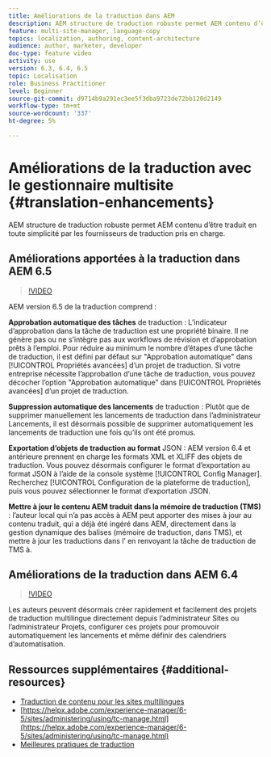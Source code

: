 ```yaml
---
title: Améliorations de la traduction dans AEM
description: AEM structure de traduction robuste permet AEM contenu d’être traduit en toute simplicité par les fournisseurs de traduction pris en charge. Découvrez les dernières améliorations.
feature: multi-site-manager, language-copy
topics: localization, authoring, content-architecture
audience: author, marketer, developer
doc-type: feature video
activity: use
version: 6.3, 6.4, 6.5
topic: Localisation
role: Business Practitioner
level: Beginner
source-git-commit: d9714b9a291ec3ee5f3dba9723de72bb120d2149
workflow-type: tm+mt
source-wordcount: '337'
ht-degree: 5%

---
```



# Améliorations de la traduction avec le gestionnaire multisite {#translation-enhancements}

AEM structure de traduction robuste permet AEM contenu d’être traduit en toute simplicité par les fournisseurs de traduction pris en charge.

## Améliorations apportées à la traduction dans AEM 6.5

>[!VIDEO](https://video.tv.adobe.com/v/27405?quality=9&learn=on)

AEM version 6.5 de la traduction comprend :

**Approbation automatique des tâches** de traduction : L’indicateur d’approbation dans la tâche de traduction est une propriété binaire. Il ne génère pas ou ne s’intègre pas aux workflows de révision et d’approbation prêts à l’emploi. Pour réduire au minimum le nombre d’étapes d’une tâche de traduction, il est défini par défaut sur &quot;Approbation automatique&quot; dans [!UICONTROL Propriétés avancées] d’un projet de traduction. Si votre entreprise nécessite l’approbation d’une tâche de traduction, vous pouvez décocher l’option &quot;Approbation automatique&quot; dans [!UICONTROL Propriétés avancées] d’un projet de traduction.

**Suppression automatique des lancements** de traduction : Plutôt que de supprimer manuellement les lancements de traduction dans l’administrateur Lancements, il est désormais possible de supprimer automatiquement les lancements de traduction une fois qu’ils ont été promus.

**Exportation d’objets de traduction au format** JSON : AEM version 6.4 et antérieure prennent en charge les formats XML et XLIFF des objets de traduction. Vous pouvez désormais configurer le format d’exportation au format JSON à l’aide de la console système [!UICONTROL Config Manager]. Recherchez [!UICONTROL Configuration de la plateforme de traduction], puis vous pouvez sélectionner le format d’exportation JSON.

**Mettre à jour le contenu AEM traduit dans la mémoire de traduction (TMS)** : l’auteur local qui n’a pas accès à AEM peut apporter des mises à jour au contenu traduit, qui a déjà été ingéré dans AEM, directement dans la gestion dynamique des balises (mémoire de traduction, dans TMS), et mettre à jour les traductions dans l’ en renvoyant la tâche de traduction de TMS à.

## Améliorations de la traduction dans AEM 6.4

>[!VIDEO](https://video.tv.adobe.com/v/21309?quality=9&learn=on)

Les auteurs peuvent désormais créer rapidement et facilement des projets de traduction multilingue directement depuis l’administrateur Sites ou l’administrateur Projets, configurer ces projets pour promouvoir automatiquement les lancements et même définir des calendriers d’automatisation.

## Ressources supplémentaires {#additional-resources}

* [Traduction de contenu pour les sites multilingues](https://helpx.adobe.com/fr/experience-manager/6-5/sites/administering/using/translation.html)
* [https://helpx.adobe.com/experience-manager/6-5/sites/administering/using/tc-manage.html](https://helpx.adobe.com/experience-manager/6-5/sites/administering/using/tc-manage.html)
* [Meilleures pratiques de traduction](https://helpx.adobe.com/experience-manager/6-5/sites/administering/using/tc-bp.html)